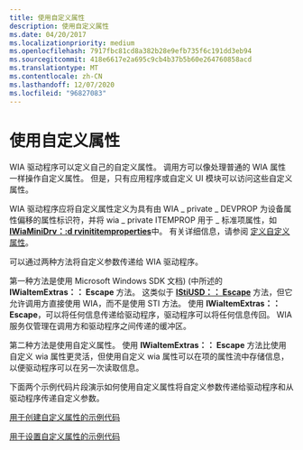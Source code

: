 ```yaml
---
title: 使用自定义属性
description: 使用自定义属性
ms.date: 04/20/2017
ms.localizationpriority: medium
ms.openlocfilehash: 7917fbc81cd8a382b28e9efb735f6c191dd3eb94
ms.sourcegitcommit: 418e6617e2a695c9cb4b37b5b60e264760858acd
ms.translationtype: MT
ms.contentlocale: zh-CN
ms.lasthandoff: 12/07/2020
ms.locfileid: "96827083"
---
```

# <a name="using-custom-properties"></a>使用自定义属性





WIA 驱动程序可以定义自己的自定义属性。 调用方可以像处理普通的 WIA 属性一样操作自定义属性。 但是，只有应用程序或自定义 UI 模块可以访问这些自定义属性。

WIA 驱动程序应将自定义属性定义为具有由 WIA \_ private \_ DEVPROP 为设备属性偏移的属性标识符，并将 wia \_ private ITEMPROP 用于 \_ 标准项属性，如 [**IWiaMiniDrv：:d rvinititemproperties**](/windows-hardware/drivers/ddi/wiamindr_lh/nf-wiamindr_lh-iwiaminidrv-drvinititemproperties)中。 有关详细信息，请参阅 [定义自定义属性](defining-custom-properties.md)。

可以通过两种方法将自定义参数传递给 WIA 驱动程序。

第一种方法是使用 Microsoft Windows SDK 文档)  (中所述的 **IWiaItemExtras：： Escape** 方法。 这类似于 [**IStiUSD：： Escape**](/windows-hardware/drivers/ddi/stiusd/nf-stiusd-istiusd-escape) 方法，但它允许调用方直接使用 WIA，而不是使用 STI 方法。 使用 **IWiaItemExtras：： Escape**，可以将任何信息传递给驱动程序，驱动程序可以将任何信息传回。 WIA 服务仅管理在调用方和驱动程序之间传递的缓冲区。

第二种方法是使用自定义属性。 使用 **IWiaItemExtras：： Escape** 方法比使用自定义 wia 属性更灵活，但使用自定义 wia 属性可以在项的属性流中存储信息，以便驱动程序可以在另一次读取信息。

下面两个示例代码片段演示如何使用自定义属性将自定义参数传递给驱动程序和从驱动程序传递自定义参数。

[用于创建自定义属性的示例代码](sample-code-to-create-custom-properties.md)

[用于设置自定义属性的示例代码](sample-code-to-set-custom-properties.md)

 

